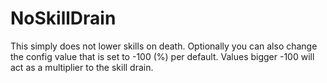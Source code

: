 # NoSkillDrain

This simply does not lower skills on death.
Optionally you can also change the config value that is set to -100 (%) per default.
Values bigger -100 will act as a multiplier to the skill drain.
